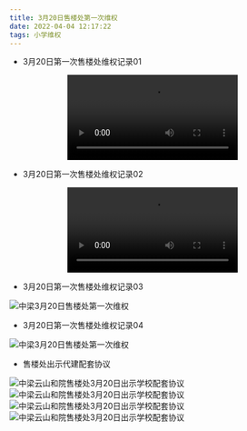 ```yaml
---
title: 3月20日售楼处第一次维权
date: 2022-04-04 12:17:22
tags: 小学维权
---
```


- 3月20日第一次售楼处维权记录01

<video src="/3月20日售楼处第一次维权/3月20日第一次售楼处维权记录01.MP4" controls="controls" style="max-width: 100%; display: block; margin-left: auto; margin-right: auto;">
your browser does not support the video tag
</video>

- 3月20日第一次售楼处维权记录02

<video src="/3月20日售楼处第一次维权/3月20日第一次售楼处维权记录02.MP4" controls="controls" style="max-width: 100%; display: block; margin-left: auto; margin-right: auto;">
your browser does not support the video tag
</video>

- 3月20日第一次售楼处维权记录03

![中梁3月20日售楼处第一次维权](/3月20日售楼处第一次维权/3月20日第一次售楼处维权记录03.png)

- 3月20日第一次售楼处维权记录04

![中梁3月20日售楼处第一次维权](/3月20日售楼处第一次维权/3月20日第一次售楼处维权记录04.png)

- 售楼处出示代建配套协议

![中梁云山和院售楼处3月20日出示学校配套协议](/3月20日售楼处第一次维权/中梁3月20日出示配套协议01.jpg)
![中梁云山和院售楼处3月20日出示学校配套协议](/3月20日售楼处第一次维权/中梁3月20日出示配套协议04.jpg)
![中梁云山和院售楼处3月20日出示学校配套协议](/3月20日售楼处第一次维权/中梁3月20日出示配套协议02.jpg)
![中梁云山和院售楼处3月20日出示学校配套协议](/3月20日售楼处第一次维权/中梁3月20日出示配套协议03.jpg)